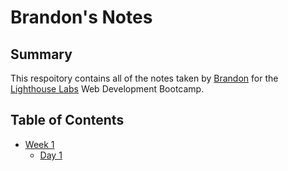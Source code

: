 # Brandon's Notes


## Summary

This respoitory contains all of the notes taken by [Brandon](https://github.com/Bjam091) for the [Lighthouse Labs](https://www.lighthouselabs.ca) Web Development Bootcamp.


## Table of Contents
* [Week 1](/Week_1)
  * [Day 1](/Week_1/Day_1)